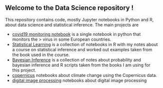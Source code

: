 ## Welcome to the Data Science repository !

This repository contains code, mostly Jupyter notebooks in Python and R, about data science and statistical inference. The main projects are

 - [covid19 monitoring notebook](https://github.com/luigiselmi/datascience/blob/master/python/covid19/covid19-monitoring-notebook.ipynb) is a single notebook in python that monitors the >
    virus in some European countries.
 - [Statistical Learning](https://github.com/luigiselmi/datascience/blob/master/r/stat_learning/chapter1.ipynb) is a collection of notebooks in R with my notes about a course on
statistical inference and worked out examples taken from the book used in the course.
 - [Bayesian Inference](https://github.com/luigiselmi/datascience/blob/master/r/rethinking/probability.ipynb) is a collection
of notes about probability and bayesian inference and R scripts taken
from the books I am using for this project.
- [copernicus](https://github.com/luigiselmi/datascience/blob/master/python/copernicus/copernicus_services.ipynb) notebooks about climate change using the Copernicus
data.
- [digital image processing](https://github.com/luigiselmi/datascience/blob/master/python/imaging/digital_image_processing.ipynb) notebooks about digital image processing
